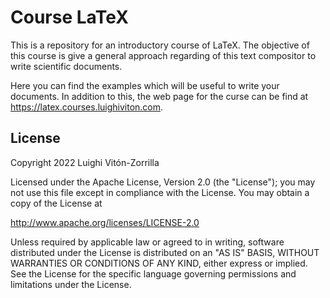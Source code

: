 # Course LaTeX

This is a repository for an introductory course of LaTeX. The
objective of this course is give a general approach regarding of this text
compositor to write scientific documents. 

Here you can find the examples which will be useful to write your documents. 
In addition to this, the web page for the curse can be find at
https://latex.courses.luighiviton.com.

## License

Copyright 2022 Luighi Vitón-Zorrilla

Licensed under the Apache License, Version 2.0 (the "License"); you may not use this file except in compliance with the License. You may obtain a copy of the License at

http://www.apache.org/licenses/LICENSE-2.0

Unless required by applicable law or agreed to in writing, software distributed under the License is distributed on an "AS IS" BASIS, WITHOUT WARRANTIES OR CONDITIONS OF ANY KIND, either express or implied. See the License for the specific language governing permissions and limitations under the License.
